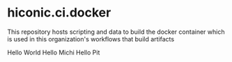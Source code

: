 # hiconic.ci.docker
This repository hosts scripting and data to build the docker container which is used in this organization's workflows that build artifacts

Hello World
Hello Michi
Hello Pit
